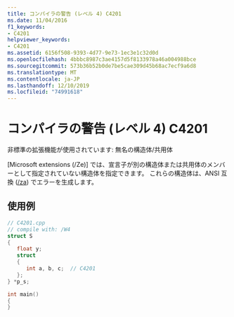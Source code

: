 ```yaml
---
title: コンパイラの警告 (レベル 4) C4201
ms.date: 11/04/2016
f1_keywords:
- C4201
helpviewer_keywords:
- C4201
ms.assetid: 6156f508-9393-4d77-9e73-1ec3e1c32d0d
ms.openlocfilehash: 4bbbc8987c3ae4157d5f8133978a46a004988bce
ms.sourcegitcommit: 573b36b52b0de7be5cae309d45b68ac7ecf9a6d8
ms.translationtype: MT
ms.contentlocale: ja-JP
ms.lasthandoff: 12/10/2019
ms.locfileid: "74991618"
---
```

# <a name="compiler-warning-level-4-c4201"></a>コンパイラの警告 (レベル 4) C4201

非標準の拡張機能が使用されています: 無名の構造体/共用体

[Microsoft extensions (/Ze)] では、宣言子が別の構造体または共用体のメンバーとして指定されていない構造体を指定できます。 これらの構造体は、ANSI 互換 ([/za](../../build/reference/za-ze-disable-language-extensions.md)) でエラーを生成します。

## <a name="example"></a>使用例

```cpp
// C4201.cpp
// compile with: /W4
struct S
{
   float y;
   struct
   {
      int a, b, c;  // C4201
   };
} *p_s;

int main()
{
}
```

